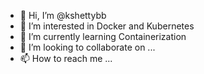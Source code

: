 - 👋 Hi, I’m @kshettybb
- 👀 I’m interested in Docker and Kubernetes
- 🌱 I’m currently learning Containerization 
- 💞️ I’m looking to collaborate on ...
- 📫 How to reach me ...

<!---
kshettybb/kshettybb is a ✨ special ✨ repository because its `README.md` (this file) appears on your GitHub profile.
You can click the Preview link to take a look at your changes.
--->

